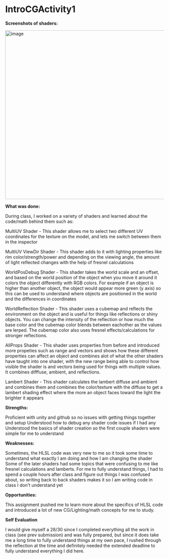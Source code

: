# IntroCGActivity1

**Screenshots of shaders:**


<img width="1160" height="536" alt="image" src="https://github.com/user-attachments/assets/e832d303-b147-46f6-82f0-0870b411fb5b" />



**What was done:**

During class, I worked on a variety of shaders and learned about the code/math behind them such as:

MultiUV Shader - This shader allows me to select two different UV coordinates for the texture on the model, and lets me switch between them in the inspector

MultiUV ViewDir Shader - This shader adds to it with lighting properties like rim color/strength/power and depending on the viewing angle, the amount of light reflected changes with the help of fresnel calculations

WorldPosDebug Shader - This shader takes the world scale and an offset, and based on the world position of the object when you move it around it colors the object differently with RGB colors. For example if an object is higher than another object, the object would appear more green (y axis) so this can be used to understand where objects are positioned in the world and the differences in coordinates

WorldReflection Shader - This shader uses a cubemap and reflects the environment on the object and is useful for things like reflections or shiny objects. You can change the intensity of the reflection or how much the base color and the cubemap color blends between eachother as the values are lerped. The cubemap color also uses fresnel effects/calculations for stronger reflections.

AllProps Shader - This shader uses properties from before and introduced more propeties such as range and vectors and shows how these different properties can affect an object and combines alot of what the other shaders have taught into one shader, with the new range being able to control how visible the shader is and vectors being used for things with multiple values. It combines difffuse, ambient, and reflections.

Lambert Shader - This shader calculates the lambert diffuse and ambient and combines them and combines the color/texture with the diffuse to get a lambert shading effect where the more an object faces toward the light the brighter it appears




**Strengths:**


Proficient with unity and github so no issues with getting things together and setup
Understood how to debug any shader code issues if I had any
Understood the basics of shader creation so the first couple shaders were simple for me to understand

**Weaknesses:**


Sometimes, the HLSL code was very new to me so it took some time to understand what exactly I am doing and how I am changing the shader
Some of the later shaders had some topics that were confusing to me like fresnel calculations and lamberts.
For me to fully understand things, I had to spend a couple hours after class and figure out things I was confused about, so writing back to back shaders makes it so I am writing code in class I don't understand yet



**Opportunities:**

This assignment pushed me to learn more about the specifics of HLSL code and introduced a lot of new CG/Lighting/math concepts for me to study.

**Self Evaluation**

I would give myself a 28/30 since I completed everything all the work in class (see prev submission) and was fully prepared, but since it does take me a long time to fully understand things at my own pace, I rushed through the reflection at the time and definitely needed the extended deadline to fully understand everything I did here.
